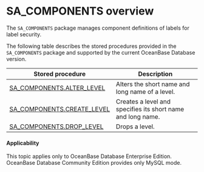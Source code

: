 SA_COMPONENTS overview
=====================================

The `SA_COMPONENTS` package manages component definitions of labels for label security.

The following table describes the stored procedures provided in the `SA_COMPONENTS` package and supported by the current OceanBase Database version.


| Stored procedure                                                     | **Description**                                             |
|----------------------------------------------------------------------|-------------------------------------------------------------|
| [SA_COMPONENTS.ALTER_LEVEL](../300.sa-components-tag-package-oracle/200.sa-components-alter-level-oracle.md)   | Alters the short name and long name of a level.             |
| [SA_COMPONENTS.CREATE_LEVEL](../300.sa-components-tag-package-oracle/300.sa-components-create-level-oracle.md) | Creates a level and specifies its short name and long name. |
| [SA_COMPONENTS.DROP_LEVEL](../300.sa-components-tag-package-oracle/400.sa-components-drop-level-oracle.md)     | Drops a level.                                              |


<main id="notice" >
    <h4>Applicability</h4>
    <p>This topic applies only to OceanBase Database Enterprise Edition. OceanBase Database Community Edition provides only MySQL mode. </p>
  </main>
